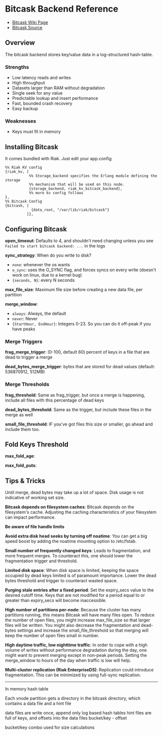 # Bitcask Backend Reference #
* [Bitcask Wiki Page](http://wiki.basho.com/Bitcask.html)
* [Bitcask Source](http://github.com/basho/bitcask)

## Overview ## 
The bitcask backend stores key/value data in a log-structured hash-table. 

### Strengths ###
* Low latency reads and writes
* High throughput
* Datasets larger than RAM without degradation
* Single seek for any value
* Predictable lookup and insert performance
* Fast, bounded crash recovery
* Easy backup

### Weaknesses ###
* Keys must fit in memory

## Installing Bitcask ##
It comes bundled with Riak. Just edit your app.config

```
%% Riak KV config
{riak_kv, [
           %% Storage_backend specifies the Erlang module defining the storage
           %% mechanism that will be used on this node.
           {storage_backend, riak_kv_bitcask_backend},
           %% more kv config follows
},
%% Bitcask Config
{bitcask, [
            {data_root, "/var/lib/riak/bitcask"}
          ]},
```
## Configuring Bitcask ##

**open\_timeout**: Defaults to 4, and shouldn't need changing unless you see ```Failed to start bitcask backend: ...``` in the logs

**sync\_strategy**: When do you write to disk? 

* ```none```: whenever the os wants
* ```o_sync```: uses the O_SYNC flag, and forces syncs on every write (doesn't work on linux, due to a kernel bug)
* ```{seconds, N}```: every N seconds

**max\_file\_size**: Maximum file size before creating a new data file, per partition

**merge\_window**: 

* ```always```: Always, the default
* ```never```: Never
* ```{StartHour, EndHour}```: Integers 0-23. So you can do it off-peak if you have peaks

### Merge Triggers ###
**frag\_merge\_trigger**: (0-100, default 60) percent of keys in a file that are dead to trigger a merge

**dead\_bytes\_merge\_trigger**: bytes that are stored for dead values (default: 536870912, 512MB)
### Merge Thresholds ###
**frag\_threshold**: Same as frag\_trigger, but once a merge is happening, include all files with this percentage of dead keys

**dead\_bytes\_threshold**: Same as the trigger, but include these files in the merge as well

**small\_file\_threshold**: IF you've got files this size or smaller, go ahead and include them too.

## Fold Keys Threshold ##
**max\_fold\_age**:

**max\_fold\_puts**:

## Tips & Tricks ##
Until merge, dead bytes may take up a lot of space. Disk usage is not indicative of working set size.

**Bitcask depends on filesystem caches**: Bitcask depends on the filesystem's cache. Adjusting the caching characteristics of your filesystem can impact performance.

**Be aware of file handle limits**

**Avoid extra disk head seeks by turning off noatime**: You can get a big speed boost by adding the noatime mounting option to /etc/fstab. 

**Small number of frequently changed keys**: Leads to fragmentation, and more frequent merges. To counteract this, one should lower the fragmentation trigger and threshold.

**Limited disk space**: When disk space is limited, keeping the space occupied by dead keys limited is of paramount importance. Lower the dead bytes threshold and trigger to counteract wasted space.

**Purging stale entries after a fixed period**: Set the expiry\_secs value to the desired cutoff time. Keys that are not modified for a period equal to or greater than expiry\_secs will become inaccessible.

**High number of partitions per-node**: Because the cluster has many partitions running, this means Bitcask will have many files open. To reduce the number of open files, you might increase max\_file\_size so that larger files will be written. You might also decrease the fragmentation and dead-bytes settings and increase the small\_file\_threshold so that merging will keep the number of open files small in number.

**High daytime traffic, low nighttime traffic**: In order to cope with a high volume of writes without performance degradation during the day, one might want to prevent merging except in non-peak periods. Setting the merge_window to hours of the day when traffic is low will help.

**Multi-cluster replication (Riak EnterpriseDS)**: Replication could introduce fragmentation. This can be minimized by using full-sync replication.

---
In memory hash table

Each vnode partition gets a directory in the bitcask directory, which contains a data file and a hint file

data files are write once, append only log based hash tables
hint files are full of keys, and offsets into the data files
  bucket/key - offset

bucket/key combo used for size calculations
